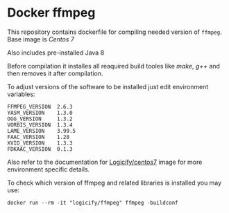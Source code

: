 Docker ffmpeg
=============

This repository contains dockerfile for compiling needed version of ```ffmpeg```. Base image is *Centos 7*

Also includes pre-installed Java 8

Before compilation it installes all reaquired build tooles like *make*, *g++* and then removes it after compilation.

To adjust versions of the software to be installed just edit environment variables:

```
FFMPEG_VERSION  2.6.3
YASM_VERSION    1.3.0
OGG_VERSION     1.3.2
VORBIS_VERSION  1.3.4
LAME_VERSION    3.99.5
FAAC_VERSION    1.28
XVID_VERSION    1.3.3
FDKAAC_VERSION  0.1.3
```

Also refer to the documentation for [Logicify/centos7](https://github.com/Logicify/docker-centos7) image for more environment specific details.

To check which version of ffmpeg and related libraries is installed you may use: 
```
docker run --rm -it "logicify/ffmpeg" ffmpeg -buildconf
```
